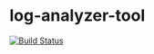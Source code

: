 # log-analyzer-tool
[![Build Status](https://travis-ci.com/sdutry/log-analyzer-tool.svg?branch=master)](https://travis-ci.com/sdutry/log-analyzer-tool)
